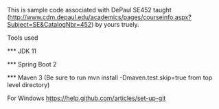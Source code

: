 This is sample code associated with DePaul SE452 taught (http://www.cdm.depaul.edu/academics/pages/courseinfo.aspx?Subject=SE&CatalogNbr=452) by yours truely.

Tools used

*** JDK 11 

*** Spring Boot 2

*** Maven 3 (Be sure to run mvn install -Dmaven.test.skip=true from top level directory)



For Windows
https://help.github.com/articles/set-up-git

